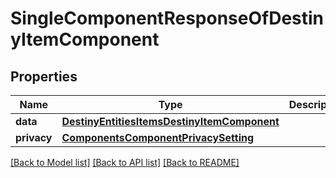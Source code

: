 # SingleComponentResponseOfDestinyItemComponent

## Properties
Name | Type | Description | Notes
------------ | ------------- | ------------- | -------------
**data** | [**DestinyEntitiesItemsDestinyItemComponent**](DestinyEntitiesItemsDestinyItemComponent.md) |  | [optional] 
**privacy** | [**ComponentsComponentPrivacySetting**](ComponentsComponentPrivacySetting.md) |  | [optional] 

[[Back to Model list]](../README.md#documentation-for-models) [[Back to API list]](../README.md#documentation-for-api-endpoints) [[Back to README]](../README.md)


